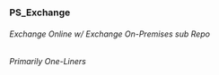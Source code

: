 ### PS_Exchange
###### Exchange Online w/ Exchange On-Premises sub Repo


###### Primarily One-Liners

<!---
Note - Working Copies in RD Private Repo https://github.com/rdill-83/_RD_IT-Dept
--->
